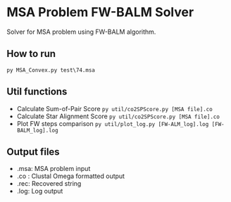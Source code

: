 # MSA Problem FW-BALM Solver
Solver for MSA problem using FW-BALM algorithm.
## How to run
```py MSA_Convex.py test\74.msa```
## Util functions
- Calculate Sum-of-Pair Score
```py util/co2SPScore.py [MSA file].co```
- Calculate Star Alignment Score
```py util/co2SPScore.py [MSA file].co```
- Plot FW steps comparison
```py util/plot_log.py [FW-ALM_log].log [FW-BALM_log].log```
## Output files
- .msa: MSA problem input
- .co : Clustal Omega formatted output
- .rec: Recovered string
- .log: Log output
